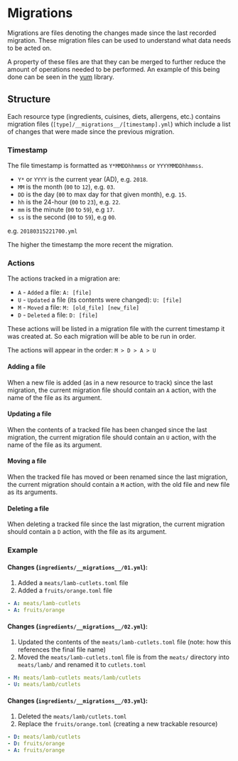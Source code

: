 Migrations
============

Migrations are files denoting the changes made since the last recorded migration. These migration files can be used to understand what data needs to be acted on.

A property of these files are that they can be merged to further reduce the amount of operations needed to be performed. An example of this being done can be seen in the [yum](https://github.com/ZURASTA/yum/blob/132cb79ab328d2e4063d581f79fde0ff4243eb02/lib/yum/migration.ex#L65-L130) library.

## Structure

Each resource type (ingredients, cuisines, diets, allergens, etc.) contains migration files (`[type]/__migrations__/[timestamp].yml`) which include a list of changes that were made since the previous migration.

### Timestamp

The file timestamp is formatted as `Y*MMDDhhmmss` or `YYYYMMDDhhmmss`.

* `Y*` or `YYYY` is the current year (AD), e.g. `2018`.
* `MM` is the month (`00` to `12`), e.g. `03`.
* `DD` is the day (`00` to max day for that given month), e.g. `15`.
* `hh` is the 24-hour (`00` to `23`), e.g. `22`.
* `mm` is the minute (`00` to `59`), e.g `17`.
* `ss` is the second (`00` to `59`), e.g `00`.

e.g. `20180315221700.yml`

The higher the timestamp the more recent the migration.

### Actions

The actions tracked in a migration are:

* `A` - `Added` a file: `A: [file]`
* `U` - `Updated` a file (its contents were changed): `U: [file]`
* `M` - `Moved` a file: `M: [old_file] [new_file]`
* `D` - `Deleted` a file: `D: [file]`

These actions will be listed in a migration file with the current timestamp it was created at. So each migration will be able to be run in order.

The actions will appear in the order: `M > D > A > U`

#### Adding a file

When a new file is added (as in a new resource to track) since the last migration, the current migration file should contain an `A` action, with the name of the file as its argument.

#### Updating a file

When the contents of a tracked file has been changed since the last migration, the current migration file should contain an `U` action, with the name of the file as its argument.

#### Moving a file

When the tracked file has moved or been renamed since the last migration, the current migration should contain a `M` action, with the old file and new file as its arguments.

#### Deleting a file

When deleting a tracked file since the last migration, the current migration should contain a `D` action, with the file as its argument.

### Example

#### Changes (`ingredients/__migrations__/01.yml`):
1. Added a `meats/lamb-cutlets.toml` file
2. Added a `fruits/orange.toml` file

```yaml
- A: meats/lamb-cutlets
- A: fruits/orange
```

#### Changes (`ingredients/__migrations__/02.yml`):
1. Updated the contents of the `meats/lamb-cutlets.toml` file (note: how this references the final file name)
2. Moved the `meats/lamb-cutlets.toml` file is from the `meats/` directory into `meats/lamb/` and renamed it to `cutlets.toml`

```yaml
- M: meats/lamb-cutlets meats/lamb/cutlets
- U: meats/lamb/cutlets
```

#### Changes (`ingredients/__migrations__/03.yml`):
1. Deleted the `meats/lamb/cutlets.toml`
2. Replace the `fruits/orange.toml` (creating a new trackable resource)

```yaml
- D: meats/lamb/cutlets
- D: fruits/orange
- A: fruits/orange
```

